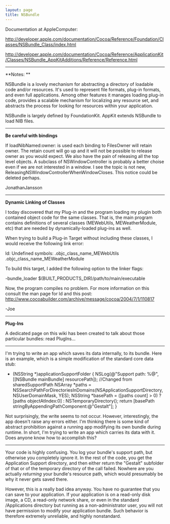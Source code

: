 ```yaml
---
layout: page
title: NSBundle
---
```


Documentation at AppleComputer:

http://developer.apple.com/documentation/Cocoa/Reference/Foundation/Classes/NSBundle_Class/index.html

http://developer.apple.com/documentation/Cocoa/Reference/ApplicationKit/Classes/NSBundle_AppKitAdditions/Reference/Reference.html

----

**Notes: **

NSBundle is a lovely mechanism for abstracting a directory of loadable code and/or resources. It's used to represent file formats, plug-in formats, and even full applications. Among other features it manages loading plug-in code, provides a scalable mechanism for localizing any resource set, and abstracts the process for looking for resources within your application. 

NSBundle is largely defined by FoundationKit. AppKit extends NSBundle to load NIB files.

----

**Be careful with bindings**

If loadNibNamed:owner: is used each binding to FilesOwner will retain owner. The retain count will go up and it will not be possible to release owner as you would expect. We also have the pain of releasing all the top level objects. A subclass of NSWindowController is probably a better choise even if we are not interested in a window. I see the topic is not new, ReleasingNSWindowControllerWhenWindowCloses. This notice could be deleted perhaps.

JonathanJansson

----

**Dynamic Linking of Classes**

I today discovered that my Plug-in and the program loading my plugin both contained object code for the same classes.  That is, the main program contains definitions of several classes (MEWebUtils, MEWeatherModule, etc) that are needed by dynamically-loaded plug-ins as well.

When trying to build a Plug-in Target without including these classes, I would receive the following link error:

    
ld: Undefined symbols:
.objc_class_name_MEWebUtils .objc_class_name_MEWeatherModule


To build this target, I added the following option to the linker flags: 

    
-bundle_loader $(BUILT_PRODUCTS_DIR)/path/to/main/executable


Now, the program compiles no problem.  For more information on this consult the man page for ld and this post: http://www.cocoabuilder.com/archive/message/cocoa/2004/7/1/110817

-Joe

----

**Plug-Ins**

A dedicated page on this wiki has been created to talk about those particular bundles: read PlugIns...

----

I'm trying to write an app which saves its data internally, to its bundle.  Here is an example, which is a simple modification of the standard core data stub:

    
- (NSString *)applicationSupportFolder
{
	NSLog(@"Support path: %@", [[NSBundle mainBundle] resourcePath]); //Changed from sharedSupportPath
    NSArray *paths = NSSearchPathForDirectoriesInDomains(NSApplicationSupportDirectory, NSUserDomainMask, YES);
    NSString *basePath = ([paths count] > 0) ? [paths objectAtIndex:0] : NSTemporaryDirectory();
    return [basePath stringByAppendingPathComponent:@"Gestalt"];
}


Not surprisingly, the write seems to not occur.  However, interestingly, the app doesn't raise any errors either.  I'm thinking there is some kind of abstract prohibition against a running app modifying its own bundle during runtime.  In short, I'm trying to write an app which carries its data with it.  Does anyone know how to accomplish this?

----

Your code is highly confusing. You log your bundle's support path, but otherwise you completely ignore it. In the rest of the code, you get the Application Support directory, and then either return the "Gestalt" subfolder of that or of the temporary directory of the call failed. Nowhere are you actually *returning* your bundle's resource path, which would presumably be why it never gets saved there.

However, this is a really bad idea anyway. You have no guarantee that you can save to your application. If your application is on a read-only disk image, a CD, a read-only network share, or even in the standard /Applications directory but running as a non-administrator user, you will not have permission to modify your application bundle. Such behavior is therefore extremely unreliable, and highly nonstandard.

